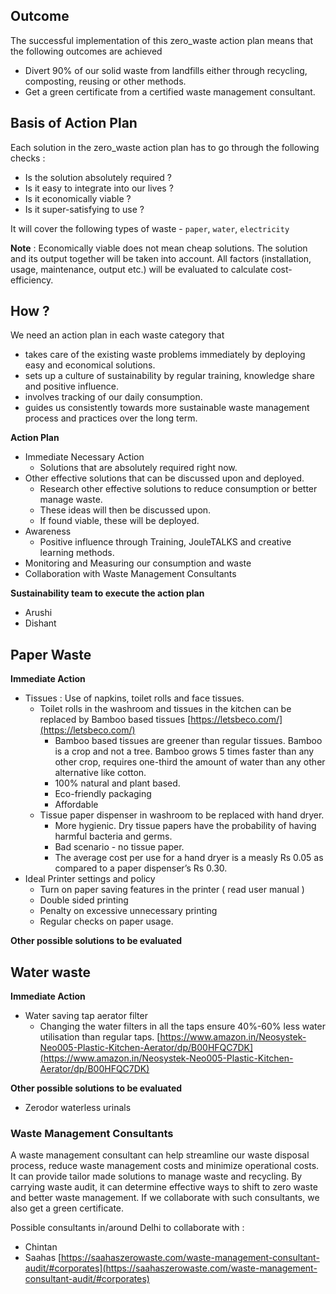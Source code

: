 
## Outcome 

The successful implementation of this zero_waste action plan means that the following outcomes are achieved
- Divert 90% of our solid waste from landfills either through recycling, composting, reusing or other methods.
- Get a green certificate from a certified waste management consultant. 
 
## Basis of Action Plan 

Each solution in the zero_waste action plan has to go through the following checks :
- Is the solution absolutely required ? 
- Is it easy to integrate into our lives ? 
- Is it economically viable ?
- Is it super-satisfying to use ? 

It will cover the following types of waste - `paper`, `water`, `electricity`

**Note** : Economically viable does not mean cheap solutions. The solution and its output together will be taken into account. All factors (installation, usage, maintenance, output etc.) will be evaluated to calculate cost-efficiency. 

## How ? 

We need an action plan in each waste category that 
- takes care of the existing waste problems immediately by deploying easy and economical solutions.
- sets up a culture of sustainability by regular training, knowledge share and positive influence. 
- involves tracking of our daily consumption.
- guides us consistently towards more sustainable waste management process and practices over the long term. 

**Action Plan**

- Immediate Necessary Action
	- Solutions that are absolutely required right now. 
- Other effective solutions that can be discussed upon and deployed. 
	- Research other effective solutions to reduce consumption or better manage waste. 
	- These ideas will then be discussed upon. 
	- If found viable, these will be deployed. 
- Awareness 
	- Positive influence through Training, JouleTALKS and creative learning methods. 
- Monitoring and Measuring our consumption and waste  
- Collaboration with Waste Management Consultants

**Sustainability team to execute the action plan**
- Arushi 
- Dishant

## Paper Waste

**Immediate Action**

- Tissues : Use of napkins, toilet rolls and face tissues. 
	- Toilet rolls in the washroom and tissues in the kitchen can be replaced by Bamboo based tissues [https://letsbeco.com/](https://letsbeco.com/)
		- Bamboo based tissues are greener than regular tissues. Bamboo is a crop and not a tree. Bamboo grows 5 times faster than any other crop, requires one-third the amount of water than any other alternative like cotton. 
		- 100% natural and plant based. 
		- Eco-friendly packaging
		- Affordable
	- Tissue paper dispenser in washroom to be replaced with hand dryer. 
		- More hygienic. Dry tissue papers have the probability of having harmful bacteria and germs. 
		- Bad scenario - no tissue paper. 
		- The average cost per use for a hand dryer is a measly Rs 0.05 as compared to a paper
dispenser’s Rs 0.30. 
- Ideal Printer settings and policy
	- Turn on paper saving features in the printer ( read user manual )
	- Double sided printing
	- Penalty on excessive unnecessary printing
	- Regular checks on paper usage. 

**Other possible solutions to be evaluated**


## Water waste 

**Immediate Action**
- Water saving tap aerator filter 
	- Changing the water filters in all the taps ensure 40%-60% less water utilisation than regular taps. [https://www.amazon.in/Neosystek-Neo005-Plastic-Kitchen-Aerator/dp/B00HFQC7DK](https://www.amazon.in/Neosystek-Neo005-Plastic-Kitchen-Aerator/dp/B00HFQC7DK)

**Other possible solutions to be evaluated**
- Zerodor waterless urinals 

### Waste Management Consultants 

A waste management consultant can help streamline our waste disposal process, reduce waste management costs and minimize operational costs. It can provide tailor made solutions to manage waste and recycling. By carrying waste audit, it can determine effective ways to shift to zero waste and better waste management. If we collaborate with such consultants, we also get a green certificate. 

Possible consultants in/around Delhi to collaborate with : 
- Chintan 
- Saahas [https://saahaszerowaste.com/waste-management-consultant-audit/#corporates](https://saahaszerowaste.com/waste-management-consultant-audit/#corporates)
<!--stackedit_data:
eyJoaXN0b3J5IjpbMTk4NjIwNDY0LC03NjY1NzMwODYsLTE1OT
YzNjQ0NTcsLTcwMzc3MjM2OSwzNzY5MDExMzAsNTc2NDEwNDk4
LDIwOTg5MDY1MzQsLTczNTkxNzU3NCwtMTQ0NDYwNzcyMiwtMj
A4ODc0NjYxMl19
-->